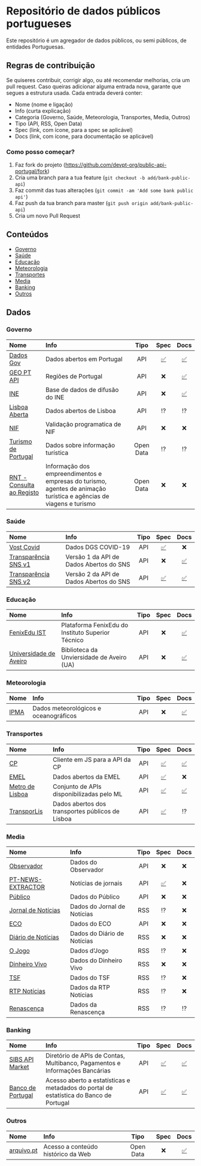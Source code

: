 # Repositório de dados públicos portugueses

Este repositório é um agregador de dados públicos, ou semi públicos, de entidades Portuguesas.

## Regras de contribuição

Se quiseres contribuir, corrigir algo, ou até recomendar melhorias, cria um pull request. Caso queiras adicionar alguma entrada nova, garante que segues a estrutura usada. Cada entrada deverá conter:
- Nome (nome e ligação)
- Info (curta explicação)
- Categoria (Governo, Saúde, Meteorologia, Transportes, Media, Outros)
- Tipo (API, RSS, Open Data)
- Spec (link, com ícone, para a spec se aplicável)
- Docs (link, com ícone, para documentação se aplicável)

### Como posso começar?

1. Faz fork do projeto (<https://github.com/devpt-org/public-api-portugal/fork>)
2. Cria uma branch para a tua feature (`git checkout -b add/bank-public-api`)
3. Faz commit das tuas alterações (`git commit -am 'Add some bank public api'`)
4. Faz push da tua branch para master (`git push origin add/bank-public-api`)
5. Cria um novo Pull Request

## Conteúdos
- [Governo](#governo)
- [Saúde](#saúde)
- [Educação](#educação)
- [Meteorologia](#meteorologia)
- [Transportes](#transportes)
- [Media](#media)
- [Banking](#banking)
- [Outros](#outros)

## Dados

### Governo

| Nome         |  Info  | Tipo | Spec | Docs |
| :----------- | :----- | :--: | :--: | :--: |
| [Dados Gov](https://dados.gov.pt/pt/docapi/) | Dados abertos em Portugal | API | [✅](https://dados.gov.pt/api/1/swagger.json) | [✅](https://dados.gov.pt/pt/docapi/)
| [GEO PT API](https://github.com/jfoclpf/geoptapi) | Regiões de Portugal | API | ❌ | [✅](https://github.com/jfoclpf/geoptapi)
| [INE](https://www.ine.pt/xportal/xmain?xpid=INE&xpgid=ine_api&INST=322751522&xlang=pt) | Base de dados de difusão do INE | API | ❌ | [✅](https://www.ine.pt/ngt_server/attachfileu.jsp?look_parentBoui=322762582&att_display=n&att_download=y)
| [Lisboa Aberta](http://lisboaaberta.cm-lisboa.pt/index.php/pt/desenvolvedores) | Dados abertos de Lisboa | API | ⁉️ | ⁉️ | API
| [NIF](https://www.nif.pt/api/) | Validação programatica de NIF | API | ❌ | ❌
| [Turismo de Portugal](https://dadosabertos.turismodeportugal.pt/) | Dados sobre informação turística | Open Data | ⁉️ | ⁉️
| [RNT - Consulta ao Registo](https://registos.turismodeportugal.pt/) | Informação dos empreendimentos e empresas do turismo, agentes de animação turística e agências de viagens e turismo | Open Data | ❌ | ❌

### Saúde

| Nome         |  Info  | Tipo | Spec | Docs |
| :----------- | :----- | :--: | :--: | :--: |
| [Vost Covid](https://covid19-api.vost.pt/) | Dados DGS COVID-19 | API | [✅](https://covid19-api.vost.pt/swagger.json) | ❌ 
| [Transparência SNS v1](https://transparencia.sns.gov.pt/api/v1/console/) | Versão 1 da API de Dados Abertos do SNS | API | ❌ | [✅](https://help.opendatasoft.com/apis/ods-search-v1/)
| [Transparência SNS v2](https://transparencia.sns.gov.pt/api/v2/console/) | Versão 2 da API de Dados Abertos do SNS | API | [✅](https://transparencia.sns.gov.pt/api/v2/swagger.json) | [✅](https://transparencia.sns.gov.pt/api/v2/console/) 

### Educação

| Nome         |  Info  | Tipo | Spec | Docs |
| :----------- | :----- | :--: | :--: | :--: |
| [FenixEdu IST](https://fenixedu.org/dev/api/) | Plataforma FenixEdu do Instituto Superior Técnico | API | ❌ |  [✅](https://fenixedu.org/dev/api/)
| [Universidade de Aveiro](http://api.web.ua.pt/pt/services/universidade_de_aveiro/biblioteca) | Biblioteca da Unviersidade de Aveiro (UA) | API | ❌ |  [✅](http://api.web.ua.pt/pt/services/universidade_de_aveiro/biblioteca)

### Meteorologia

| Nome         |  Info  | Tipo | Spec | Docs |
| :----------- | :----- | :--: | :--: | :--: |
| [IPMA](https://api.ipma.pt/) | Dados meteorológicos e oceanográficos | API | ❌ | [✅](https://api.ipma.pt/)

### Transportes

| Nome         |  Info  | Tipo | Spec | Docs |
| :----------- | :----- | :--: | :--: | :--: |
| [CP](https://github.com/juliuste/comboios) | Cliente em JS para a API da CP | API | [✅]() | [✅](https://github.com/juliuste/comboios)
| [EMEL](https://emel.city-platform.com/opendata/) | Dados abertos da EMEL | API | [✅](https://emel.city-platform.com/opendata/) | ❌
| [Metro de Lisboa](https://api.metrolisboa.pt/store/apis/info?name=EstadoServicoML&version=1.0.1&provider=admin) | Conjunto de APIs disponibilizadas pelo ML | API | [✅](https://api.metrolisboa.pt/store/api-docs/admin/EstadoServicoML/1.0.1?gwType=undefined&gwName=undefined) | [✅](https://api.metrolisboa.pt/store/apis/info?name=EstadoServicoML&version=1.0.1&provider=admin#tab2)
| [TransporLis](https://www.transporlis.pt/Default.aspx?tabid=258&language=pt-PT) | Dados abertos dos transportes públicos de Lisboa | API | [✅](https://www.transporlis.pt/Webservice_dadosabertos/swagger/) | ⁉️

### Media

| Nome         |  Info  | Tipo | Spec | Docs |
| :----------- | :----- | :--: | :--: | :--: |
| [Observador](https://observador.pt/wp-json/) | Dados do Observador | API | ❌ | ❌
| [PT-NEWS-EXTRACTOR](https://github.com/spamz23/PT-NEWS_EXTRACTOR) | Notícias de jornais | API | [✅](https://pt-news-extractor.herokuapp.com/#operation/cm_url_search_create) | ❌
| [Público](https://www.publico.pt/api/list/ultimas) | Dados do Público | API | ❌ | ❌
| [Jornal de Notícias](http://feeds.jn.pt/JN-Ultimas) | Dados do Jornal de Notícias | RSS | ⁉️ | ❌
| [ECO](https://eco.sapo.pt/wp-json/eco/v1/items) | Dados do ECO | API | ❌ | ❌
| [Diário de Notícias](http://feeds.dn.pt/DN-Ultimas) | Dados do Diário de Notícias | RSS | ❌ | ❌
| [O Jogo](http://feeds.ojogo.pt/OJ-Ultimas) | Dados d'Jogo | RSS | ⁉️ | ❌
| [Dinheiro Vivo](http://feeds.dinheirovivo.pt/DV-Ultimas) | Dados do Dinheiro Vivo | RSS | ❌ | ❌
| [TSF](http://feeds.tsf.pt/TSF-Ultimas) | Dados do TSF | RSS | ⁉️ | ❌
| [RTP Notícias](https://www.rtp.pt/noticias/rss/) | Dados da RTP Notícias | RSS | ⁉️ | ❌
| [Renascença](https://rr.sapo.pt/rss) | Dados da Renascença | RSS | ⁉️ | ⁉️

### Banking

| Nome         |  Info  | Tipo | Spec | Docs |
| :----------- | :----- | :--: | :--: | :--: |
| [SIBS API Market](https://www.sibsapimarket.com/) | Diretório de APIs de Contas, Multibanco, Pagamentos e Informações Bancárias | API | [✅](https://developer.sibsapimarket.com/sandbox/product) | [✅](https://developer.sibsapimarket.com/sandbox/product)
| [Banco de Portugal](https://bpstat.bportugal.pt/data/docs) | Acesso aberto a estatísticas e metadados do portal de estatística do Banco de Portugal | API | [✅](https://bpstat.bportugal.pt/data/docs?format=openapi) | [✅](https://bpstat.bportugal.pt/data/docs)

### Outros

| Nome         |  Info  | Tipo | Spec | Docs |
| :----------- | :----- | :--: | :--: | :--: |
| [arquivo.pt](https://arquivo.pt/) | Acesso a conteúdo histórico da Web | Open Data | ❌ | [✅](https://github.com/arquivo/pwa-technologies/wiki/Arquivo.pt-API)
